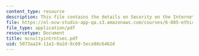 ```yaml
---
content_type: resource
description: This file contains the details on Security on the Internet.
file: https://ol-ocw-studio-app-qa.s3.amazonaws.com/courses/6-805-ethics-and-the-law-on-the-electronic-frontier-fall-2005/5073aa2411a10a2d9c695eca98c6462d_mcnultyintrntsec.pdf
file_type: application/pdf
resourcetype: Document
title: mcnultyintrntsec.pdf
uid: 5073aa24-11a1-0a2d-9c69-5eca98c6462d
---
```

